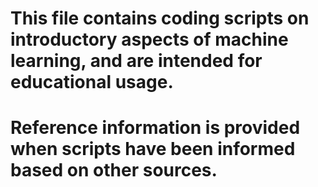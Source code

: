 # This file contains coding scripts on introductory aspects of machine learning, and are intended for educational usage.
# Reference information is provided when scripts have been informed based on other sources.
